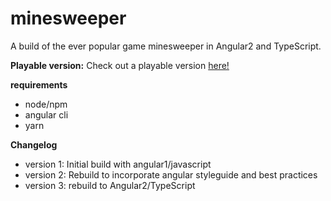 # minesweeper

A build of the ever popular game minesweeper in Angular2 and TypeScript. 

**Playable version:** 
Check out a playable version [here!](http://robinsoepboer.com/minesweeper)

**requirements**

- node/npm
- angular cli
- yarn

**Changelog**
- version 1: Initial build with angular1/javascript
- version 2: Rebuild to incorporate angular styleguide and best practices 
- version 3: rebuild to Angular2/TypeScript